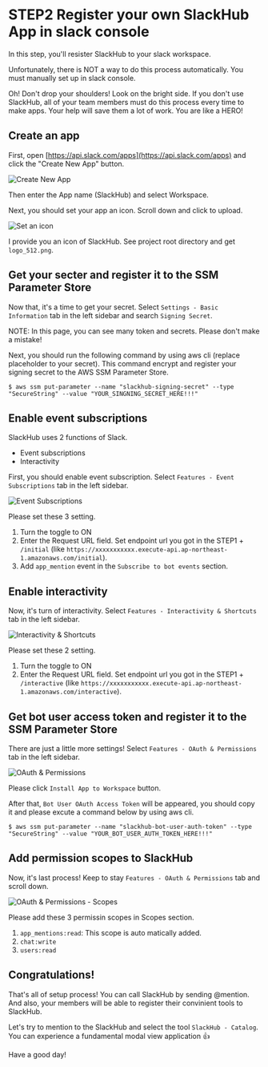 # STEP2 Register your own SlackHub App in slack console
In this step, you'll resister SlackHub to your slack workspace.

Unfortunately, there is NOT a way to do this process automatically. You must manually set up in slack console.

Oh! Don't drop your shoulders! Look on the bright side.
If you don't use SlackHub, all of your team members must do this process every time to make apps. Your help will save them a lot of work. You are like a HERO!

## Create an app
First, open [https://api.slack.com/apps](https://api.slack.com/apps) and click the "Create New App" button.

![Create New App](https://github.com/Jimon-s/slackhub/blob/images/guide_admin_1.png)

Then enter the App name (SlackHub) and select Workspace.

Next, you should set your app an icon. Scroll down and click to upload.

![Set an icon](https://github.com/Jimon-s/slackhub/blob/images/guide_admin_2.png)

I provide you an icon of SlackHub. See project root directory and get `logo_512.png`.

## Get your secter and register it to the SSM Parameter Store
Now that, it's a time to get your secret. Select `Settings - Basic Information` tab in the left sidebar and search `Signing Secret`.

NOTE: In this page, you can see many token and secrets. Please don't make a mistake!

Next, you should run the following command by using aws cli (replace placeholder to your secret). This command encrypt and register your signing secret to the AWS SSM Parameter Store.

```
$ aws ssm put-parameter --name "slackhub-signing-secret" --type "SecureString" --value "YOUR_SINGNING_SECRET_HERE!!!"
```

## Enable event subscriptions
SlackHub uses 2 functions of Slack.

- Event subscriptions
- Interactivity

First, you should enable event subscription. Select `Features - Event Subscriptions` tab in the left sidebar.

![Event Subscriptions](https://github.com/Jimon-s/slackhub/blob/images/guide_admin_3.png)

Please set these 3 setting.

1. Turn the toggle to ON
2. Enter the Request URL field. Set endpoint url you got in the STEP1 + `/initial` (like `https://xxxxxxxxxxx.execute-api.ap-northeast-1.amazonaws.com/initial`).
3. Add `app_mention` event in the `Subscribe to bot events` section.

## Enable interactivity
Now, it's turn of interactivity. Select `Features - Interactivity & Shortcuts` tab in the left sidebar.

![Interactivity & Shortcuts](https://github.com/Jimon-s/slackhub/blob/images/guide_admin_4.png)

Please set these 2 setting.

1. Turn the toggle to ON
2. Enter the Request URL field. Set endpoint url you got in the STEP1 + `/interactive` (like `https://xxxxxxxxxxx.execute-api.ap-northeast-1.amazonaws.com/interactive`).

## Get bot user access token and register it to the SSM Parameter Store
There are just a little more settings! Select `Features - OAuth & Permissions` tab in the left sidebar.

![OAuth & Permissions](https://github.com/Jimon-s/slackhub/blob/images/guide_admin_5.png)

Please click `Install App to Workspace` button. 

After that, `Bot User OAuth Access Token` will be appeared, you should copy it and please excute a command below by using aws cli.

```
$ aws ssm put-parameter --name "slackhub-bot-user-auth-token" --type "SecureString" --value "YOUR_BOT_USER_AUTH_TOKEN_HERE!!!" 
```

## Add permission scopes to SlackHub
Now, it's last process! Keep to stay `Features - OAuth & Permissions` tab and scroll down.

![OAuth & Permissions - Scopes](https://github.com/Jimon-s/slackhub/blob/images/guide_admin_6.png)

Please add these 3 permissin scopes in Scopes section.

1. `app_mentions:read`: This scope is auto matically added.
2. `chat:write`
3. `users:read`

## Congratulations!
That's all of setup process! You can call SlackHub by sending @mention. 
And also, your members will be able to register their convinient tools to SlackHub.

Let's try to mention to the SlackHub and select the tool `SlackHub - Catalog`. You can experience a fundamental modal view application :+1:

Have a good day!
